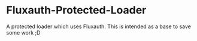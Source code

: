 # Fluxauth-Protected-Loader
A protected loader which uses Fluxauth. This is intended as a base to save some work ;D
